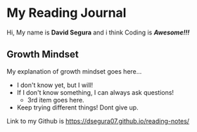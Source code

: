# My Reading Journal
Hi, My name is **David Segura** and i think Coding is ***Awesome!!!***
## Growth Mindset

My explanation of growth mindset goes here...

- I don't know yet, but I will!
- If I don't know something, I can always ask questions!
  - 3rd item goes here.
- Keep trying different things! Dont give up.

Link to my Github is <https://dsegura07.github.io/reading-notes/>
